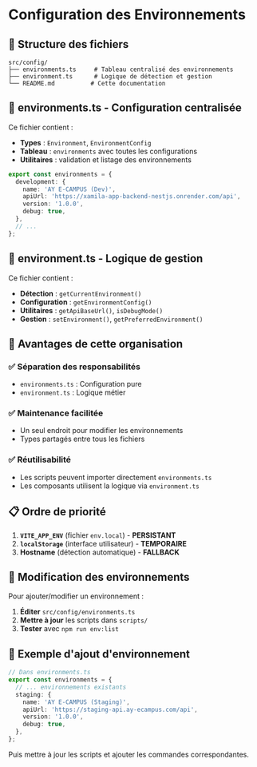 # Configuration des Environnements

## 📁 Structure des fichiers

```
src/config/
├── environments.ts     # Tableau centralisé des environnements
├── environment.ts      # Logique de détection et gestion
└── README.md          # Cette documentation
```

## 🎯 **environments.ts** - Configuration centralisée

Ce fichier contient :
- **Types** : `Environment`, `EnvironmentConfig`
- **Tableau** : `environments` avec toutes les configurations
- **Utilitaires** : validation et listage des environnements

```typescript
export const environments = {
  development: {
    name: 'AY E-CAMPUS (Dev)',
    apiUrl: 'https://xamila-app-backend-nestjs.onrender.com/api',
    version: '1.0.0',
    debug: true,
  },
  // ...
};
```

## 🔧 **environment.ts** - Logique de gestion

Ce fichier contient :
- **Détection** : `getCurrentEnvironment()`
- **Configuration** : `getEnvironmentConfig()`
- **Utilitaires** : `getApiBaseUrl()`, `isDebugMode()`
- **Gestion** : `setEnvironment()`, `getPreferredEnvironment()`

## 🚀 **Avantages de cette organisation**

### ✅ **Séparation des responsabilités**
- `environments.ts` : Configuration pure
- `environment.ts` : Logique métier

### ✅ **Maintenance facilitée**
- Un seul endroit pour modifier les environnements
- Types partagés entre tous les fichiers

### ✅ **Réutilisabilité**
- Les scripts peuvent importer directement `environments.ts`
- Les composants utilisent la logique via `environment.ts`

## 📋 **Ordre de priorité**

1. **`VITE_APP_ENV`** (fichier `env.local`) - **PERSISTANT**
2. **`localStorage`** (interface utilisateur) - **TEMPORAIRE**
3. **Hostname** (détection automatique) - **FALLBACK**

## 🔄 **Modification des environnements**

Pour ajouter/modifier un environnement :

1. **Éditer** `src/config/environments.ts`
2. **Mettre à jour** les scripts dans `scripts/`
3. **Tester** avec `npm run env:list`

## 📝 **Exemple d'ajout d'environnement**

```typescript
// Dans environments.ts
export const environments = {
  // ... environnements existants
  staging: {
    name: 'AY E-CAMPUS (Staging)',
    apiUrl: 'https://staging-api.ay-ecampus.com/api',
    version: '1.0.0',
    debug: true,
  },
};
```

Puis mettre à jour les scripts et ajouter les commandes correspondantes.